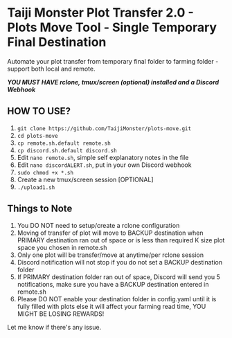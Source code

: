 # Taiji Monster Plot Transfer 2.0 - Plots Move Tool - Single Temporary Final Destination
Automate your plot transfer from temporary final folder to farming folder - support both local and remote.

***YOU MUST HAVE rclone, tmux/screen (optional) installed and a Discord Webhook***

## HOW TO USE?
1) `git clone https://github.com/TaijiMonster/plots-move.git`
2) `cd plots-move`
3) `cp remote.sh.default remote.sh`
4) `cp discord.sh.default discord.sh`
5) Edit `nano remote.sh`, simple self explanatory notes in the file
6) Edit `nano discordALERT.sh`, put in your own Discord webhook
7) `sudo chmod +x *.sh`
8) Create a new tmux/screen session [OPTIONAL]
9) `./upload1.sh`

## Things to Note
1) You DO NOT need to setup/create a rclone configuration
2) Moving of transfer of plot will move to BACKUP destination when PRIMARY destination ran out of space or is less than required K size plot space you chosen in remote.sh
3) Only one plot will be transfer/move at anytime/per rclone session
4) Discord notification will not stop if you do not set a BACKUP destination folder
5) If PRIMARY destination folder ran out of space, Discord will send you 5 notifications, make sure you have a BACKUP destination entered in remote.sh
6) Please DO NOT enable your destination folder in config.yaml until it is fully filled with plots else it will affect your farming read time, YOU MIGHT BE LOSING REWARDS!

Let me know if there's any issue.
